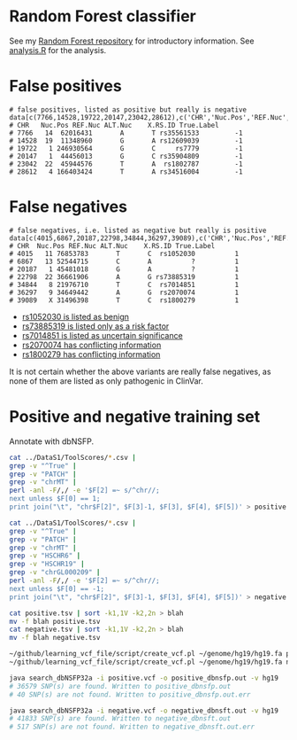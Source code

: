 Random Forest classifier
========================

See my [Random Forest repository](https://github.com/davetang/learning_random_forest) for introductory information. See [analysis.R](https://github.com/davetang/machine_learning/blob/master/variant/random_forest/analysis.R) for the analysis.

# False positives

~~~~{.r}
# false positives, listed as positive but really is negative
data[c(7766,14528,19722,20147,23042,28612),c('CHR','Nuc.Pos','REF.Nuc','ALT.Nuc','X.RS.ID','True.Label')]
# CHR   Nuc.Pos REF.Nuc ALT.Nuc    X.RS.ID True.Label
# 7766   14  62016431       A       T rs35561533         -1
# 14528  19  11348960       G       A rs12609039         -1
# 19722   1 246930564       G       C     rs7779         -1
# 20147   1  44456013       G       C rs35904809         -1
# 23042  22  45944576       T       A  rs1802787         -1
# 28612   4 166403424       T       A rs34516004         -1
~~~~

# False negatives

~~~~{.r}
# false negatives, i.e. listed as negative but really is positive
data[c(4015,6867,20187,22798,34844,36297,39089),c('CHR','Nuc.Pos','REF.Nuc','ALT.Nuc','X.RS.ID','True.Label')]
# CHR  Nuc.Pos REF.Nuc ALT.Nuc    X.RS.ID True.Label
# 4015   11 76853783       T       C  rs1052030          1
# 6867   13 52544715       C       A          ?          1
# 20187   1 45481018       G       A          ?          1
# 22798  22 36661906       A       G rs73885319          1
# 34844   8 21976710       T       C  rs7014851          1
# 36297   9 34649442       A       G  rs2070074          1
# 39089   X 31496398       T       C  rs1800279          1
~~~~

* [rs1052030 is listed as benign](http://www.ncbi.nlm.nih.gov/clinvar/variation/43258/)
* [rs73885319 is listed only as a risk factor](http://www.ncbi.nlm.nih.gov/clinvar/variation/6080/)
* [rs7014851 is listed as uncertain significance](http://www.ncbi.nlm.nih.gov/clinvar/variation/7330/)
* [rs2070074 has conflicting information](http://www.ncbi.nlm.nih.gov/clinvar/variation/3613/)
* [rs1800279 has conflicting information](http://www.ncbi.nlm.nih.gov/clinvar/variation/11269/)

It is not certain whether the above variants are really false negatives, as none of them are listed as only pathogenic in ClinVar.

# Positive and negative training set

Annotate with dbNSFP.

~~~~{.bash
cat ../DataS1/ToolScores/*.csv |
grep -v "^True" |
grep -v "PATCH" |
grep -v "chrMT" |
perl -anl -F/,/ -e '$F[2] =~ s/^chr//;
next unless $F[0] == 1;
print join("\t", "chr$F[2]", $F[3]-1, $F[3], $F[4], $F[5])' > positive.tsv

cat ../DataS1/ToolScores/*.csv |
grep -v "^True" |
grep -v "PATCH" |
grep -v "chrMT" |
grep -v "HSCHR6" |
grep -v "HSCHR19" |
grep -v "chrGL000209" |
perl -anl -F/,/ -e '$F[2] =~ s/^chr//;
next unless $F[0] == -1;
print join("\t", "chr$F[2]", $F[3]-1, $F[3], $F[4], $F[5])' > negative.tsv

cat positive.tsv | sort -k1,1V -k2,2n > blah
mv -f blah positive.tsv 
cat negative.tsv | sort -k1,1V -k2,2n > blah
mv -f blah negative.tsv 

~/github/learning_vcf_file/script/create_vcf.pl ~/genome/hg19/hg19.fa positive.tsv > positive.vcf
~/github/learning_vcf_file/script/create_vcf.pl ~/genome/hg19/hg19.fa negative.tsv > negative.vcf

java search_dbNSFP32a -i positive.vcf -o positive_dbnsfp.out -v hg19
# 36579 SNP(s) are found. Written to positive_dbnsfp.out
# 40 SNP(s) are not found. Written to positive_dbnsfp.out.err

java search_dbNSFP32a -i negative.vcf -o negative_dbnsft.out -v hg19
# 41833 SNP(s) are found. Written to negative_dbnsft.out
# 517 SNP(s) are not found. Written to negative_dbnsft.out.err
~~~~

